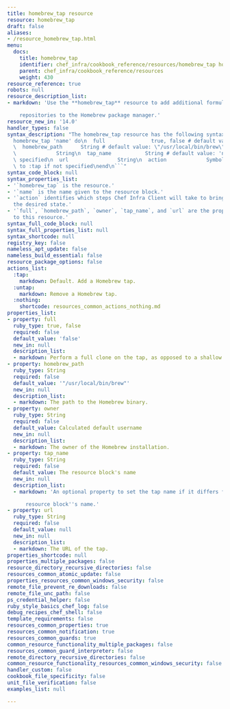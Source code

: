 ```yaml
---
title: homebrew_tap resource
resource: homebrew_tap
draft: false
aliases:
- /resource_homebrew_tap.html
menu:
  docs:
    title: homebrew_tap
    identifier: chef_infra/cookbook_reference/resources/homebrew_tap homebrew_tap
    parent: chef_infra/cookbook_reference/resources
    weight: 430
resource_reference: true
robots: null
resource_description_list:
- markdown: 'Use the **homebrew_tap** resource to add additional formula

    repositories to the Homebrew package manager.'
resource_new_in: '14.0'
handler_types: false
syntax_description: "The homebrew_tap resource has the following syntax:\n\n``` ruby\n\
  homebrew_tap 'name' do\n  full               true, false # default value: false\n\
  \  homebrew_path      String # default value: \"/usr/local/bin/brew\"\n  owner \
  \             String\n  tap_name           String # default value: 'name' unless\
  \ specified\n  url                String\n  action             Symbol # defaults\
  \ to :tap if not specified\nend\n```"
syntax_code_block: null
syntax_properties_list:
- '`homebrew_tap` is the resource.'
- '`name` is the name given to the resource block.'
- '`action` identifies which steps Chef Infra Client will take to bring the node into
  the desired state.'
- '`full`, `homebrew_path`, `owner`, `tap_name`, and `url` are the properties available
  to this resource.'
syntax_full_code_block: null
syntax_full_properties_list: null
syntax_shortcode: null
registry_key: false
nameless_apt_update: false
nameless_build_essential: false
resource_package_options: false
actions_list:
  :tap:
    markdown: Default. Add a Homebrew tap.
  :untap:
    markdown: Remove a Homebrew tap.
  :nothing:
    shortcode: resources_common_actions_nothing.md
properties_list:
- property: full
  ruby_type: true, false
  required: false
  default_value: 'false'
  new_in: null
  description_list:
  - markdown: Perform a full clone on the tap, as opposed to a shallow clone.
- property: homebrew_path
  ruby_type: String
  required: false
  default_value: '"/usr/local/bin/brew"'
  new_in: null
  description_list:
  - markdown: The path to the Homebrew binary.
- property: owner
  ruby_type: String
  required: false
  default_value: Calculated default username
  new_in: null
  description_list:
  - markdown: The owner of the Homebrew installation.
- property: tap_name
  ruby_type: String
  required: false
  default_value: The resource block's name
  new_in: null
  description_list:
  - markdown: 'An optional property to set the tap name if it differs from the

      resource block''s name.'
- property: url
  ruby_type: String
  required: false
  default_value: null
  new_in: null
  description_list:
  - markdown: The URL of the tap.
properties_shortcode: null
properties_multiple_packages: false
resource_directory_recursive_directories: false
resources_common_atomic_update: false
properties_resources_common_windows_security: false
remote_file_prevent_re_downloads: false
remote_file_unc_path: false
ps_credential_helper: false
ruby_style_basics_chef_log: false
debug_recipes_chef_shell: false
template_requirements: false
resources_common_properties: true
resources_common_notification: true
resources_common_guards: true
common_resource_functionality_multiple_packages: false
resources_common_guard_interpreter: false
remote_directory_recursive_directories: false
common_resource_functionality_resources_common_windows_security: false
handler_custom: false
cookbook_file_specificity: false
unit_file_verification: false
examples_list: null

---
```

